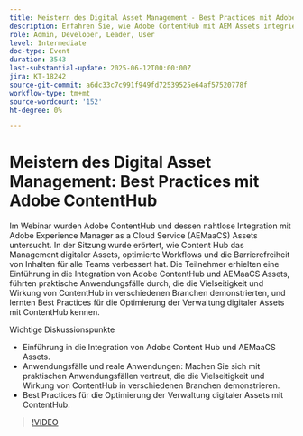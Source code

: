 ```yaml
---
title: Meistern des Digital Asset Management - Best Practices mit Adobe ContentHub
description: Erfahren Sie, wie Adobe ContentHub mit AEM Assets integriert wird, um Workflows zu optimieren, den Zugriff zu verbessern und das Asset-Management teamübergreifend und branchenübergreifend zu verbessern.
role: Admin, Developer, Leader, User
level: Intermediate
doc-type: Event
duration: 3543
last-substantial-update: 2025-06-12T00:00:00Z
jira: KT-18242
source-git-commit: a6dc33c7c991f949fd72539525e64af57520778f
workflow-type: tm+mt
source-wordcount: '152'
ht-degree: 0%

---
```



# Meistern des Digital Asset Management: Best Practices mit Adobe ContentHub

Im Webinar wurden Adobe ContentHub und dessen nahtlose Integration mit Adobe Experience Manager as a Cloud Service (AEMaaCS) Assets untersucht. In der Sitzung wurde erörtert, wie Content Hub das Management digitaler Assets, optimierte Workflows und die Barrierefreiheit von Inhalten für alle Teams verbessert hat. Die Teilnehmer erhielten eine Einführung in die Integration von Adobe ContentHub und AEMaaCS Assets, führten praktische Anwendungsfälle durch, die die Vielseitigkeit und Wirkung von ContentHub in verschiedenen Branchen demonstrierten, und lernten Best Practices für die Optimierung der Verwaltung digitaler Assets mit ContentHub kennen.

Wichtige Diskussionspunkte

* Einführung in die Integration von Adobe Content Hub und AEMaaCS Assets.
* Anwendungsfälle und reale Anwendungen: Machen Sie sich mit praktischen Anwendungsfällen vertraut, die die Vielseitigkeit und Wirkung von ContentHub in verschiedenen Branchen demonstrieren.
* Best Practices für die Optimierung der Verwaltung digitaler Assets mit ContentHub.

>[!VIDEO](https://video.tv.adobe.com/v/3463353/?learn=on&enablevpops)
